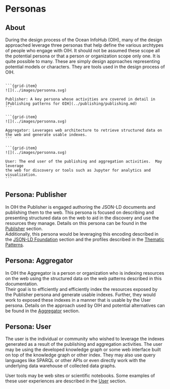 # Personas

## About 

During the design process of the Ocean InfoHub (OIH), many of the design approached leverage three
personas that help define the various archtypes of people who engage with OIH.  It should not be assumed
these scope all the potential persona or that a person or organization scope only one.  It is quite possible
to many.   These are simply design approaches representing potential models or characters.   They 
are tools used in the design process of OIH.

````{grid}

```{grid-item}
![](../images/personna.svg) 

Publisher: A key persona whose activities are covered in detail in [Publishing patterns for OIH](../publishing/publishing.md)
```

```{grid-item}
![](../images/personna.svg) 

Aggregator: Leverages web architecture to retrieve structured data on the web and generate usable indexes.
```

```{grid-item}
![](../images/personna.svg) 

User: The end user of the publishing and aggregation activities.  May leverage
the web for discovery or tools such as Jupyter for analytics and visualization.  
```

````


## Persona: Publisher

In OIH the Publisher is engaged authoring the JSON-LD documents and publishing them 
to the web.  This persona is focused on describing and presenting structured data on the web
to aid in the discovery and use the resources they manage. 
 Details on this persona can be found in the [Publisher](../publishing/publishing.md) section.  
Additionally, this persona would be leveraging this encoding described in the [JSON-LD Foundation](../foundation/foundation.md) section and the 
profiles described in the [Thematic Patterns](../thematics/index.md).

## Persona: Aggregator

In OIH the Aggregator is a person or organization who is indexing resources on the 
web using the structured data on the web patterns described in this documentation.  
Their goal is to efficiently and efficiently index the resources exposed by the Publisher 
persona and generate usable indexes.  Further, they would work to exposed these indexes in 
a manner that is usable by the User persona.
Details on the approach used by OIH and potential alternatives can be found in the 
[Aggregator](../indexing/index.md) section.

## Persona: User

The user is the individual or community who wished to leverage the indexes generated
as a result of the publishing and aggregation activities. The user may be using the 
developed knowledge graph or some web interface built on top of the knowledge graph or 
other index.  They may also use query languages like SPARQL or other APIs or even 
directly work with the underlying data warehouse of collected data graphs.  

User tools may be web sites or scientific notebooks.  Some examples of these 
user experiences are described in the [User](../users/index.md) section.
